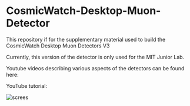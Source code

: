 # CosmicWatch-Desktop-Muon-Detector

This repository if for the supplementary material used to build the CosmicWatch Desktop Muon Detectors V3

Currently, this version of the detector is only used for the MIT Junior Lab. 

Youtube videos describing various aspects of the detectors can be found here:

YouTube tutorial:


![screes](https://github.com/spenceraxani/CosmicWatch-Desktop-Muon-Detector-v3//master/Pictures/JLAB_array.jpg)